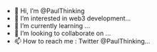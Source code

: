 - 👋 Hi, I’m @PaulThinking
- 👀 I’m interested in web3 development...
- 🌱 I’m currently learning ...
- 💞️ I’m looking to collaborate on ...
- 📫 How to reach me : Twitter @PaulThinking...

<!---
PaulThinking/PaulThinking is a ✨ special ✨ repository because its `README.md` (this file) appears on your GitHub profile.
You can click the Preview link to take a look at your changes.
--->
